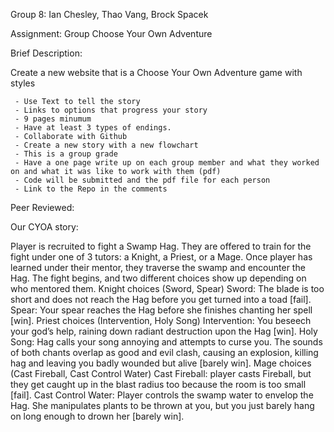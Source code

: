 Group 8: Ian Chesley, Thao Vang, Brock Spacek

Assignment: Group Choose Your Own Adventure

Brief Description: 

  Create a new website that is a Choose Your Own Adventure game with styles
  
     - Use Text to tell the story
     - Links to options that progress your story
     - 9 pages minumum
     - Have at least 3 types of endings.
     - Collaborate with Github
     - Create a new story with a new flowchart 
     - This is a group grade 
     - Have a one page write up on each group member and what they worked on and what it was like to work with them (pdf)
     - Code will be submitted and the pdf file for each person
     - Link to the Repo in the comments

Peer Reviewed:





Our CYOA story:

Player is recruited to fight a Swamp Hag. They are offered to train for the fight under one of 3 tutors: a Knight, a Priest, or a Mage.
Once player has learned under their mentor, they traverse the swamp and encounter the Hag. The fight begins, and two different choices show up depending on who mentored them.
Knight choices (Sword, Spear) Sword: The blade is too short and does not reach the Hag before you get turned into a toad [fail].  Spear: Your spear reaches the Hag before she finishes chanting her spell [win].
Priest choices (Intervention, Holy Song) Intervention: You beseech your god’s help, raining down radiant destruction upon the Hag [win]. Holy Song: Hag calls your song annoying and attempts to curse you. The sounds of both chants overlap as good and evil clash, causing an explosion, killing hag and leaving you badly wounded but alive [barely win].
Mage choices (Cast Fireball, Cast Control Water) Cast Fireball: player casts Fireball, but they get caught up in the blast radius too because the room is too small [fail]. Cast Control Water: Player controls the swamp water to envelop the Hag. She manipulates plants to be thrown at you, but you just barely hang on long enough to drown her [barely win].
